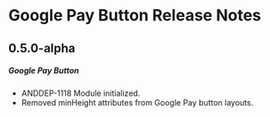 # Google Pay Button Release Notes

## 0.5.0-alpha
##### Google Pay Button
* ANDDEP-1118 Module initialized.
* Removed minHeight attributes from Google Pay button layouts.